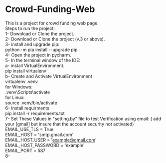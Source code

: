 # Crowd-Funding-Web
This is a project for crowd funding web page.\
Steps to run the project:\
	1- Download or Clone the project.\
	2- Download or Clone the project (v.3 or above).\
	3- install and upgrade pip:\
		python -m pip install --upgrade pip\
	4- Open the project in pycharm.\
	5- In the terminal window of the IDE:\
		a- install VirtualEnvironment.\
			pip install virtualenv\
		b- Create and Activate VirtualEnvironment\
			virtualenv .venv\
			for Windows:\
				.venv\Scripts\activate\
			for Linux:\
				source .venv/bin/activate\
	6- Install requirments\
		pip install -r requirements.txt\
	7- Set These Values in "setting.by" file to test Verification using email: ( add your [gmail] but insure that the account security not activated)\
		EMAIL_USE_TLS = True\
		EMAIL_HOST = 'smtp.gmail.com'\
		EMAIL_HOST_USER = 'example@gmail.com'\
		EMAIL_HOST_PASSWORD = 'example'\
		EMAIL_PORT = 587\
	8- 
